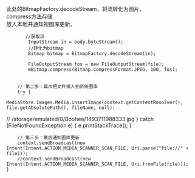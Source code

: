 此处的BitmapFactory.decodeStream，将流转化为图片，       
compress方法存储      
放入本地并通知视图库更新。     
           
           
           
           //获取流
            InputStream in = body.byteStream();
            //转化为bitmap
            Bitmap bitmap = BitmapFactory.decodeStream(in);
            
            FileOutputStream fos = new FileOutputStream(file);
            mBitmap.compress(Bitmap.CompressFormat.JPEG, 100, fos);
            
            
        // 第二步：其次把文件插入到系统图库
        try {
            MediaStore.Images.Media.insertImage(context.getContentResolver(), file.getAbsolutePath(), fileName, null);
//   /storage/emulated/0/Boohee/1493711988333.jpg
        } catch (FileNotFoundException e) {
            e.printStackTrace();
        }

        // 第三步：最后通知图库更新
        context.sendBroadcast(new Intent(Intent.ACTION_MEDIA_SCANNER_SCAN_FILE, Uri.parse("file://" + file)));
        //context.sendBroadcast(new Intent(Intent.ACTION_MEDIA_SCANNER_SCAN_FILE, Uri.fromFile(file)));
    }
